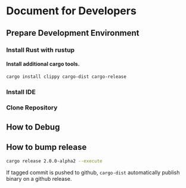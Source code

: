 # Document for Developers

## Prepare Development Environment

### Install Rust with rustup

#### Install additional cargo tools.

```sh
cargo install clippy cargo-dist cargo-release
```

### Install IDE

### Clone Repository

## How to Debug


## How to bump release

```sh
cargo release 2.0.0-alpha2 --execute
```

If tagged commit is pushed to github, `cargo-dist` automatically publish binary on a github release.


